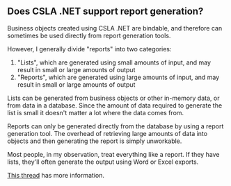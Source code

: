 ## Does CSLA .NET support report generation?
Business objects created using CSLA .NET are bindable, and therefore can sometimes be used directly from report generation tools.

However, I generally divide "reports" into two categories:

1. "Lists", which are generated using small amounts of input, and may result in small or large amounts of output 
2. "Reports", which are generated using large amounts of input, and may result in small or large amounts of output 

Lists can be generated from business objects or other in-memory data, or from data in a database. Since the amount of data required to generate the list is small it doesn't matter a lot where the data comes from.

Reports can only be generated directly from the database by using a report generation tool. The overhead of retrieving large amounts of data into objects and then generating the report is simply unworkable.

Most people, in my observation, treat everything like a report. If they have lists, they'll often generate the output using Word or Excel exports.

[This thread](https://cslanet.com/old-forum/9933.html) has more information.
